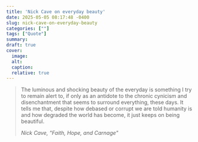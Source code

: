 ```yaml
---
title: 'Nick Cave on everyday beauty'
date: 2025-05-05 08:17:48 -0400
slug: nick-cave-on-everyday-beauty
categories: [""]
tags: ["Quote"]
summary: 
draft: true
cover: 
  image: 
  alt: 
  caption: 
  relative: true
---
```



> The luminous and shocking beauty of the everyday is something I try to remain alert to, if only as an antidote to the chronic cynicism and disenchantment that seems to surround everything, these days. It tells me that, despite how debased or corrupt we are told humanity is and how degraded the world has become, it just keeps on being beautiful.
> 
> <cite>Nick Cave, "Faith, Hope, and Carnage"</cite>
